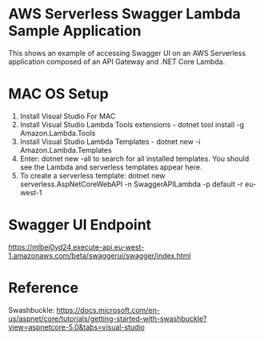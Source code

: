 # AWS Serverless Swagger Lambda Sample Application

This shows an example of accessing Swagger UI on an AWS Serverless application composed of an API Gateway and .NET Core Lambda.

# MAC OS Setup

1. Install Visual Studio For MAC
2. Install Visual Studio Lambda Tools extensions - dotnet tool install -g Amazon.Lambda.Tools
3. Install Visual Studio Lambda Templates - dotnet new -i Amazon.Lambda.Templates
4. Enter: dotnet new -all to search for all installed templates. You should see the Lambda and serverless templates appear here.
5. To create a serverless template: dotnet new serverless.AspNetCoreWebAPI -n SwaggerAPILambda -p default -r eu-west-1


# Swagger UI Endpoint
https://mlbej0yd24.execute-api.eu-west-1.amazonaws.com/beta/swaggerui/swagger/index.html

# Reference

Swashbuckle: https://docs.microsoft.com/en-us/aspnet/core/tutorials/getting-started-with-swashbuckle?view=aspnetcore-5.0&tabs=visual-studio
